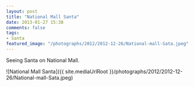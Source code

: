 ```yaml
---
layout: post
title: "National Mall Santa"
date: 2013-01-27 15:38
comments: false
tags:
- Santa
featured_image: "/photographs/2012/2012-12-26/National-mall-Sata.jpeg"
---
```

Seeing Santa on National Mall.

![National Mall Santa]({{ site.mediaUrlRoot }}/photographs/2012/2012-12-26/National-mall-Sata.jpeg)
